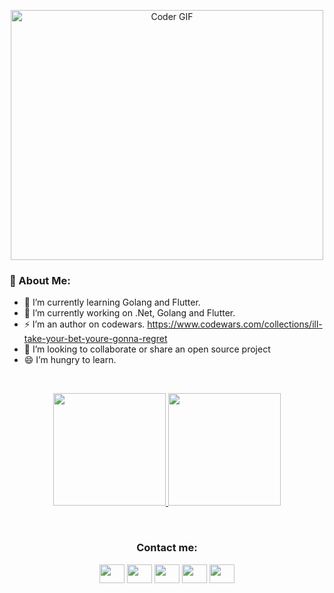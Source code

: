 <p align="center">
  <img src="https://media.giphy.com/media/SWoSkN6DxTszqIKEqv/giphy.gif" alt="Coder GIF" width="500" height="400">
</p>


### 🤵 About Me:
- 🌱 I’m currently learning Golang and Flutter.
- 🔭 I’m currently working on .Net, Golang and Flutter.
- ⚡ I’m an author on codewars. https://www.codewars.com/collections/ill-take-your-bet-youre-gonna-regret
- 👯 I’m looking to collaborate or share an open source project
- 😄 I’m hungry to learn.

<br>

<p align="center">
<a href="https://github.com/AVS1508" >
  <img height="180em" src="https://github-readme-stats.vercel.app/api?username=frkn2076&show_icons=true&theme=radical" />
  <img height="180em" src="https://github-readme-stats-eight-theta.vercel.app/api/top-langs/?username=frkn2076&langs_count=8&theme=radical&layout=compact&hide=html,css" />
</a>
</p>

<br>

<h3 align="center">Contact me:</h3>
<p align="center">
<a href="https://www.linkedin.com/in/-furkan/" target="blank"><img align="center" src="https://cdn.jsdelivr.net/npm/simple-icons@3.0.1/icons/linkedin.svg" height="30" width="40" /></a>
<a href="https://www.instagram.com/frkn2076/" target="blank"><img align="center" src="https://cdn.jsdelivr.net/npm/simple-icons@3.0.1/icons/instagram.svg" height="30" width="40" /></a>
<a href="https://medium.com/@ozturkfurkan1994" target="blank"><img align="center" src="https://cdn.jsdelivr.net/npm/simple-icons@3.0.1/icons/medium.svg"  height="30" width="40" /></a>
<a href="https://stackoverflow.com/users/11884135/furkan-%c3%96zt%c3%bcrk" target="blank"><img align="center" src="https://cdn.jsdelivr.net/npm/simple-icons@3.0.1/icons/stackoverflow.svg" height="30" width="40" /></a>
<a href="https://www.codewars.com/users/frkn2076" target="blank"><img align="center" src="https://cdn.jsdelivr.net/npm/simple-icons@3.0.1/icons/codewars.svg" height="30" width="40" /></a>
</p>
